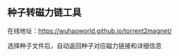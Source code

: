## 种子转磁力链工具

在线地址：https://wuhaoworld.github.io/torrent2magnet/

选择种子文件后，自动返回种子对应磁力链接和详细信息

        

